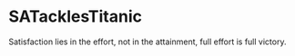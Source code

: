 SATacklesTitanic
================

Satisfaction lies in the effort, not in the attainment, full effort is full victory.
